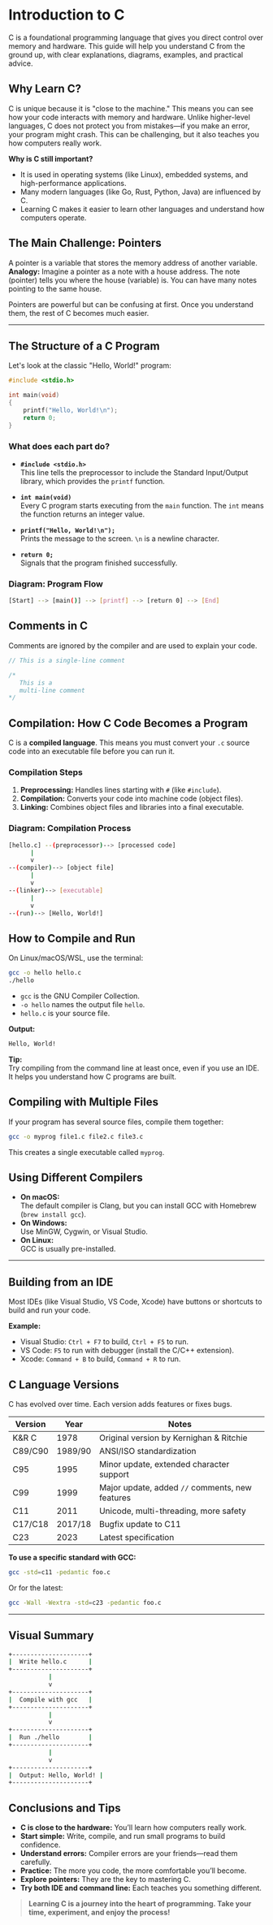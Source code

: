 # Introduction to C

C is a foundational programming language that gives you direct control over memory and hardware. This guide will help you understand C from the ground up, with clear explanations, diagrams, examples, and practical advice.

## Why Learn C?

C is unique because it is "close to the machine." This means you can see how your code interacts with memory and hardware. Unlike higher-level languages, C does not protect you from mistakes—if you make an error, your program might crash. This can be challenging, but it also teaches you how computers really work.

**Why is C still important?**

- It is used in operating systems (like Linux), embedded systems, and high-performance applications.
- Many modern languages (like Go, Rust, Python, Java) are influenced by C.
- Learning C makes it easier to learn other languages and understand how computers operate.

## The Main Challenge: Pointers

A pointer is a variable that stores the memory address of another variable.  
**Analogy:** Imagine a pointer as a note with a house address. The note (pointer) tells you where the house (variable) is. You can have many notes pointing to the same house.

Pointers are powerful but can be confusing at first. Once you understand them, the rest of C becomes much easier.

---

## The Structure of a C Program

Let's look at the classic "Hello, World!" program:

```c
#include <stdio.h>

int main(void)
{
    printf("Hello, World!\n");
    return 0;
}
```

### What does each part do?

- **`#include <stdio.h>`**  
  This line tells the preprocessor to include the Standard Input/Output library, which provides the `printf` function.

- **`int main(void)`**  
  Every C program starts executing from the `main` function. The `int` means the function returns an integer value.

- **`printf("Hello, World!\n");`**  
  Prints the message to the screen. `\n` is a newline character.

- **`return 0;`**  
  Signals that the program finished successfully.

### Diagram: Program Flow

```sh
[Start] --> [main()] --> [printf] --> [return 0] --> [End]
```

## Comments in C

Comments are ignored by the compiler and are used to explain your code.

```c
// This is a single-line comment

/*
   This is a
   multi-line comment
*/
```

## Compilation: How C Code Becomes a Program

C is a **compiled language**. This means you must convert your `.c` source code into an executable file before you can run it.

### Compilation Steps

1. **Preprocessing:** Handles lines starting with `#` (like `#include`).
2. **Compilation:** Converts your code into machine code (object files).
3. **Linking:** Combines object files and libraries into a final executable.

### Diagram: Compilation Process

```sh
[hello.c] --(preprocessor)--> [processed code]
      |
      v
--(compiler)--> [object file]
      |
      v
--(linker)--> [executable]
      |
      v
--(run)--> [Hello, World!]
```

## How to Compile and Run

On Linux/macOS/WSL, use the terminal:

```sh
gcc -o hello hello.c
./hello
```

- `gcc` is the GNU Compiler Collection.
- `-o hello` names the output file `hello`.
- `hello.c` is your source file.

**Output:**

```sh
Hello, World!
```

**Tip:**  
Try compiling from the command line at least once, even if you use an IDE. It helps you understand how C programs are built.

## Compiling with Multiple Files

If your program has several source files, compile them together:

```sh
gcc -o myprog file1.c file2.c file3.c
```

This creates a single executable called `myprog`.

## Using Different Compilers

- **On macOS:**  
  The default compiler is Clang, but you can install GCC with Homebrew (`brew install gcc`).
- **On Windows:**  
  Use MinGW, Cygwin, or Visual Studio.
- **On Linux:**  
  GCC is usually pre-installed.

---

## Building from an IDE

Most IDEs (like Visual Studio, VS Code, Xcode) have buttons or shortcuts to build and run your code.

**Example:**

- Visual Studio: `Ctrl + F7` to build, `Ctrl + F5` to run.
- VS Code: `F5` to run with debugger (install the C/C++ extension).
- Xcode: `Command + B` to build, `Command + R` to run.

## C Language Versions

C has evolved over time. Each version adds features or fixes bugs.

| Version    | Year   | Notes                                              |
|------------|--------|----------------------------------------------------|
| K&R C      | 1978   | Original version by Kernighan & Ritchie            |
| C89/C90    | 1989/90| ANSI/ISO standardization                           |
| C95        | 1995   | Minor update, extended character support           |
| C99        | 1999   | Major update, added `//` comments, new features    |
| C11        | 2011   | Unicode, multi-threading, more safety              |
| C17/C18    | 2017/18| Bugfix update to C11                               |
| C23        | 2023   | Latest specification                               |

**To use a specific standard with GCC:**

```sh
gcc -std=c11 -pedantic foo.c
```

Or for the latest:

```sh
gcc -Wall -Wextra -std=c23 -pedantic foo.c
```

---

## Visual Summary

```sh
+---------------------+
|  Write hello.c      |
+---------------------+
           |
           v
+---------------------+
|  Compile with gcc   |
+---------------------+
           |
           v
+---------------------+
|  Run ./hello        |
+---------------------+
           |
           v
+---------------------+
|  Output: Hello, World! |
+---------------------+
```

## Conclusions and Tips

- **C is close to the hardware:** You’ll learn how computers really work.
- **Start simple:** Write, compile, and run small programs to build confidence.
- **Understand errors:** Compiler errors are your friends—read them carefully.
- **Practice:** The more you code, the more comfortable you’ll become.
- **Explore pointers:** They are the key to mastering C.
- **Try both IDE and command line:** Each teaches you something different.

> **Learning C is a journey into the heart of programming. Take your time, experiment, and enjoy the process!**

